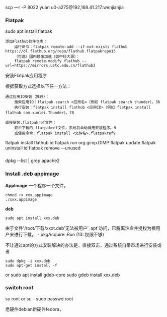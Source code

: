 











scp —r -P 8022 yuan u0-a275@192,168.41.217:wenjianjia

### Flatpak
sudo apt install flatpak

    添加Flathub软件仓库‌：
        运行命令：flatpak remote-add --if-not-exists flathub https://dl.flathub.org/repo/flathub.flatpakrepo‌‌1‌‌5
        （可选）国内镜像加速（如中科大源）：
        flatpak remote-modify flathub --url=https://mirrors.ustc.edu.cn/flathub‌‌3

‌安装Flatpak应用程序‌

根据获取方式选择以下任一方法：

    ‌通过应用ID安装‌（推荐）：
        搜索应用ID：flatpak search <应用名>（例如 flatpak search thunder）。‌‌3‌‌6
        执行安装：flatpak install flathub <应用ID>（例如 flatpak install flathub com.xunlei.Thunder）。‌‌7‌‌8

    ‌直接安装.flatpakref文件‌：
        双击下载的.flatpakref文件，系统将自动调用安装程序。‌‌9
        或使用命令：flatpak install <文件名>.flatpakref‌‌9

flatpak install flathub id
flatpak run org.gimp.GIMP
flatpak update
flatpak uninstall id
flatpak remove --unused


### 
dpkg --list | grep apache2

### Install .deb appimage

**AppImage** 一个程序一个文件。
```
chmod +x xxx.appimage
./xxx.appimage
```

**deb**
```
sudo apt install xxx.deb
```
 由于文件'/root/下载/xxxt.deb'无法被用户'_apt'访问，已脱离沙盒并提权为根用户来进行下载。 - pkgAcquire::Run (13: 权限不够)

不让通过apt的方式安装解决的办法是，直接双击，通过系统自带市场进行安装或者
```
sudo dpkg -i xxx.deb
sudo apt-get install -f
```
or
sudo apt install gdeb-core
sudo gdeb install xxx.deb

### switch root

su root
or 
su -
sudo passwd root


老硬件debian新硬件fedora，
